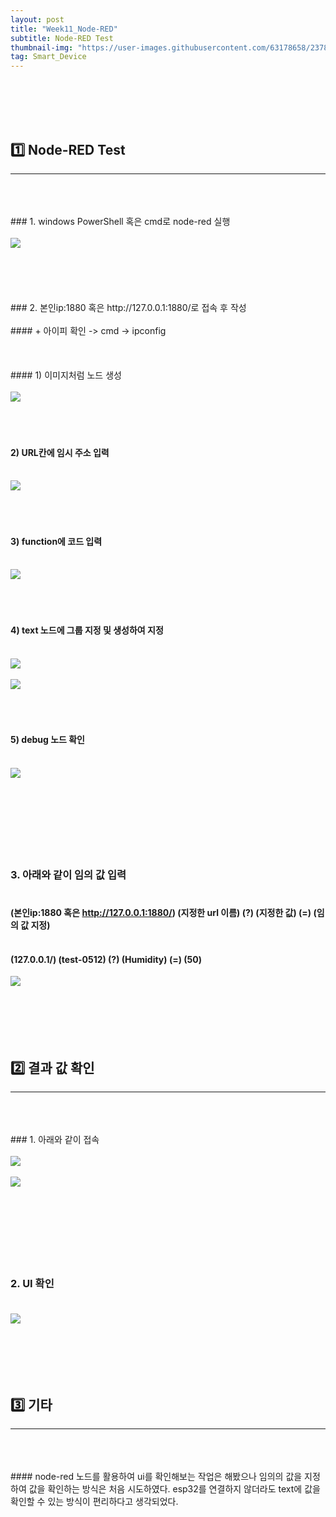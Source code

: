 ```yaml
---
layout: post
title: "Week11_Node-RED"
subtitle: Node-RED Test
thumbnail-img: "https://user-images.githubusercontent.com/63178658/237888174-cf93ec0d-ab6b-419f-b040-a9ff7d98fd54.png"
tag: Smart_Device
---
```


<br><br>
<br><br>

## 1️⃣ Node-RED Test
<hr/>
<br>
<br><br>
### 1. windows PowerShell 혹은 cmd로 node-red 실행<br><br>
<img src = "https://user-images.githubusercontent.com/63178658/237888164-26a6bce9-0437-4014-a736-ca598ce1fe6c.png"/><br><br>
<br><br>
<br><br>
### 2. 본인ip:1880 혹은 http://127.0.0.1:1880/로 접속 후 작성  <br><br>
#### + 아이피 확인 -> cmd -> ipconfig<br><br><br><br>
#### 1) 이미지처럼 노드 생성<br><br>
<img src = "https://user-images.githubusercontent.com/63178658/237888149-f71f4566-db27-4815-863b-bc9d651af350.png"/><br><br><br><br>

#### 2) URL칸에 임시 주소 입력<br><br>
<img src = "https://user-images.githubusercontent.com/63178658/237888165-46e06442-6f60-4690-afb6-1290e44d2c05.png"/><br><br><br><br>

#### 3) function에 코드 입력 <br><br>
<img src = "https://user-images.githubusercontent.com/63178658/237888169-021efd08-e992-4f51-bca2-b070c0d5caf7.png"/><br><br><br><br>

#### 4) text 노드에 그룹 지정 및 생성하여 지정<br><br>
<img src = "https://user-images.githubusercontent.com/63178658/237888178-f38594f4-db24-49b0-97e3-5b017790af87.png"/><br><br>
<img src = "https://user-images.githubusercontent.com/63178658/237888174-cf93ec0d-ab6b-419f-b040-a9ff7d98fd54.png"/><br><br><br><br>

#### 5) debug 노드 확인<br><br>
<img src = "https://user-images.githubusercontent.com/63178658/237888183-3d0ad462-4807-4c0d-b952-24bab0538f3c.png"/><br><br>
<br><br>
<br><br>
<br><br>
### 3. 아래와 같이 임의 값 입력<br><br>
#### (본인ip:1880 혹은 http://127.0.0.1:1880/) (지정한 url 이름) (?) (지정한 값) (=) (임의 값 지정) <br><br>
#### (127.0.0.1/) (test-0512) (?) (Humidity) (=) (50)
<img src = "https://user-images.githubusercontent.com/63178658/237888193-e35341c9-fbf6-4b58-bdb8-36f5fd328481.png"/><br><br>
<br><br>
<br><br>

## 2️⃣ 결과 값 확인
<hr/>
<br>
<br><br>
### 1. 아래와 같이 접속   <br><br>
<img src = "https://user-images.githubusercontent.com/63178658/237888186-bda29ab8-0ec1-4478-acf6-08d2ec01907d.png"/><br><br>
<img src = "https://user-images.githubusercontent.com/63178658/237888188-00fdc8b8-e3ae-4284-97d5-b0a5505707e0.png"/><br><br>
<br><br>
<br><br>
<br><br>

### 2. UI 확인  <br><br>
<img src = "https://user-images.githubusercontent.com/63178658/237888161-8d6e3521-54ca-4ea5-9748-324ead40c402.png"/><br><br>
<br><br>
<br><br>


## 3️⃣ 기타 
<hr/>
<br>
<br><br>
#### node-red 노드를 활용하여 ui를 확인해보는 작업은 해봤으나 임의의 값을 지정하여 값을 확인하는 방식은 처음 시도하였다. esp32를 연결하지 않더라도 text에 값을 확인할 수 있는 방식이 편리하다고 생각되었다.
<br><br><br><br>
